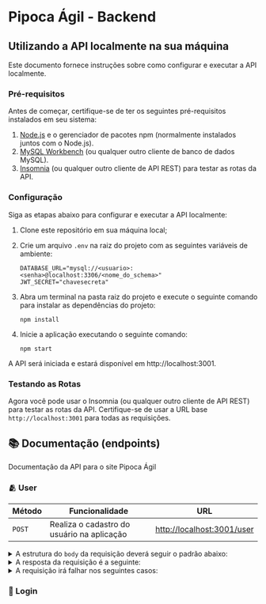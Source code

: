 # Pipoca Ágil - Backend

## Utilizando a API localmente na sua máquina

Este documento fornece instruções sobre como configurar e executar a API localmente.

### Pré-requisitos

Antes de começar, certifique-se de ter os seguintes pré-requisitos instalados em seu sistema:

1. [Node.js](https://nodejs.org) e o gerenciador de pacotes npm (normalmente instalados juntos com o Node.js).
2. [MySQL Workbench](https://www.mysql.com/products/workbench/) (ou qualquer outro cliente de banco de dados MySQL).
3. [Insomnia](https://insomnia.rest/) (ou qualquer outro cliente de API REST) para testar as rotas da API.

### Configuração

Siga as etapas abaixo para configurar e executar a API localmente:

1. Clone este repositório em sua máquina local;
2. Crie um arquivo `.env` na raiz do projeto com as seguintes variáveis de ambiente:

    ```text
    DATABASE_URL="mysql://<usuario>:<senha>@localhost:3306/<nome_do_schema>"
    JWT_SECRET="chavesecreta"
    ```

3. Abra um terminal na pasta raiz do projeto e execute o seguinte comando para instalar as dependências do projeto:

    ```text
    npm install
    ```

4. Inicie a aplicação executando o seguinte comando:

    ```text
    npm start
    ```

A API será iniciada e estará disponível em http://localhost:3001.

### Testando as Rotas

Agora você pode usar o Insomnia (ou qualquer outro cliente de API REST) para testar as rotas da API. Certifique-se de usar a URL base `http://localhost:3001` para todas as requisições.

## 📚 Documentação (endpoints)

Documentação da API para o site Pipoca Ágil

### 🫂 User

| Método | Funcionalidade                          | URL                         |
| ------ | --------------------------------------- | --------------------------- |
| `POST` | Realiza o cadastro do usuário na aplicação | <http://localhost:3001/user> |

<details>
  <summary>A estrutura do <code>body</code> da requisição deverá seguir o padrão abaixo:</summary>

- **Request Body**:
  - `name` (string, Obrigatório): Nome do Usuário.
  - `surname` (string, Opcional): Sobrenome do Usuário.
  - `email` (string, Obrigatório): Email.
  - `password` (string, Obrigatório): Senha.
  - `role` (string, Opcional): Acesso do Usuário (default: 'user').

```http
Content-Type: application/json

{
  "name": "John",
  "surname": "Doe",
  "email": "john.doe@example.com",
  "password": "Password123",
}
```

</details>

<details>
  <summary>A resposta da requisição é a seguinte:</summary>

```http
HTTP/1.1 201 Created
Content-Type: application/json

{
  "token": "<generated-token>"
}
```

</details>

<details>
  <summary>A requisição irá falhar nos seguintes casos:</summary>

- A rota retorna o código <code>400</code>, com a mensagem <code>O nome é obrigatório</code> caso o campo name não seja informado no body da requisição;

- A rota retorna o código <code>400</code>, com a mensagem <code>Email é obrigatório</code> caso o campo email não seja informado no body da requisição;

- A rota retorna o código <code>400</code>, com a mensagem <code>Senha é obrigatório</code> caso o campo password não seja informado no body da requisição;

- A rota retorna o código <code>400</code>, com a mensagem <code>O nome deve ter no mínimo 3 caracteres</code> caso o campo name tenha menos de 3 caracteres;

- A rota retorna o código <code>400</code>, com a mensagem <code>O sobrenome deve ter no mínimo 3 caracteres</code> caso o campo surname tenha menos de 3 caracteres;

- A rota retorna o código <code>400</code>, com a mensagem <code>Endereço de Email inválido</code> caso o campo email seja inválido;

- A rota retorna o código <code>400</code>, com a mensagem <code>Email já está em uso. Por favor, escolha outro.</code> caso o usuário tente criar uma conta com email existente;

- A rota retorna o código <code>400</code>, com a mensagem <code>Senha deve ter 8 caracteres ou mais</code> caso o usuário tente criar uma senha com menos de 8 caracteres;

- A rota retorna o código <code>400</code>, com a mensagem <code>A senha deve conter pelo menos uma letra maiúscula</code> caso o usuário tente criar uma senha sem letra maiúscula;

- A rota retorna o código <code>400</code>, com a mensagem <code>A senha deve conter pelo menos uma letra minúscula</code> caso o usuário tente criar uma senha sem letra minúscula;

- A rota retorna o código <code>400</code>, com a mensagem <code>A senha deve conter pelo menos um número</code> caso o usuário tente criar uma senha sem números;

</details>

### 🔑 Login
